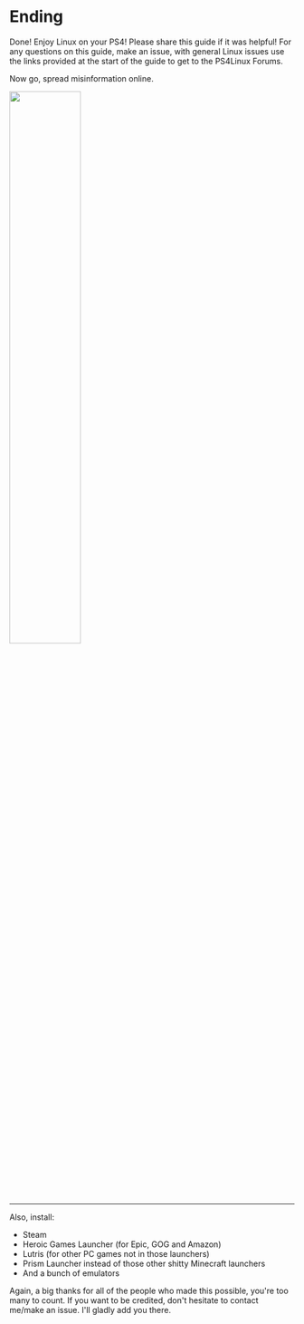 # Ending
Done! Enjoy Linux on your PS4! Please share this guide if it was helpful! For any questions on this guide, make an issue, with general Linux issues use the links provided at the start of the guide to get to the PS4Linux Forums.

Now go, spread misinformation online.

<img src="/misinformation.jpg" width="50%">

---

Also, install:
- Steam
- Heroic Games Launcher (for Epic, GOG and Amazon)
- Lutris (for other PC games not in those launchers)
- Prism Launcher instead of those other shitty Minecraft launchers
- And a bunch of emulators

Again, a big thanks for all of the people who made this possible, you're too many to count.
If you want to be credited, don't hesitate to contact me/make an issue. I'll gladly add you there.
